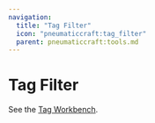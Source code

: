 ```yaml
---
navigation:
  title: "Tag Filter"
  icon: "pneumaticcraft:tag_filter"
  parent: pneumaticcraft:tools.md
---
```


# Tag Filter

See the [Tag Workbench](../tag_workbench.md).

